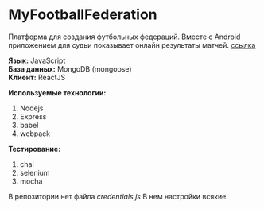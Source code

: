 # MyFootballFederation
Платформа для создания футбольных федераций. Вместе с Android приложением для судьи показывает онлайн результаты матчей. [ссылка](http://футбольные-федерации.рф)  

**Язык:** JavaScript  
**База данных:** MongoDB (mongoose)  
**Клиент:** ReactJS  

**Используемые технологии:**  
1. Nodejs  
2. Express  
3. babel  
4. webpack  

**Тестирование:**  
1. chai  
2. selenium  
3. mocha  

В репозитории нет файла *credentials.js* В нем настройки всякие.
